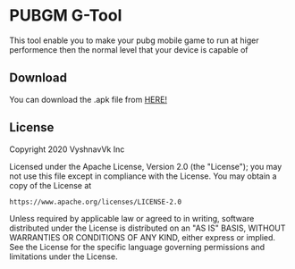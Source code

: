 # PUBGM G-Tool

This tool enable you to make your pubg mobile game to run at higer performence then the normal level that your device is capable of

## Download

You can download the .apk file from [HERE!](https://#)

## License

Copyright 2020 VyshnavVk Inc

Licensed under the Apache License, Version 2.0 (the "License");
you may not use this file except in compliance with the License.
You may obtain a copy of the License at

    https://www.apache.org/licenses/LICENSE-2.0

Unless required by applicable law or agreed to in writing, software
distributed under the License is distributed on an "AS IS" BASIS,
WITHOUT WARRANTIES OR CONDITIONS OF ANY KIND, either express or implied.
See the License for the specific language governing permissions and
limitations under the License.
